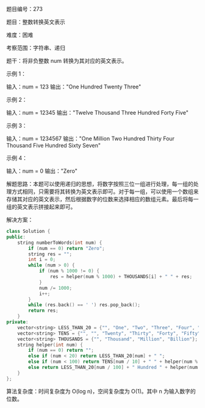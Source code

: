 题目编号：273

题目：整数转换英文表示

难度：困难

考察范围：字符串、递归

题干：将非负整数 num 转换为其对应的英文表示。

示例 1：

输入：num = 123
输出："One Hundred Twenty Three"

示例 2：

输入：num = 12345
输出："Twelve Thousand Three Hundred Forty Five"

示例 3：

输入：num = 1234567
输出："One Million Two Hundred Thirty Four Thousand Five Hundred Sixty Seven"

示例 4：

输入：num = 0
输出："Zero"

解题思路：本题可以使用递归的思想，将数字按照三位一组进行处理，每一组的处理方式相同，只需要将其转换为英文表示即可。对于每一组，可以使用一个数组来存储其对应的英文表示，然后根据数字的位数来选择相应的数组元素。最后将每一组的英文表示拼接起来即可。

解决方案：

```cpp
class Solution {
public:
    string numberToWords(int num) {
        if (num == 0) return "Zero";
        string res = "";
        int i = 0;
        while (num > 0) {
            if (num % 1000 != 0) {
                res = helper(num % 1000) + THOUSANDS[i] + " " + res;
            }
            num /= 1000;
            i++;
        }
        while (res.back() == ' ') res.pop_back();
        return res;
    }
private:
    vector<string> LESS_THAN_20 = {"", "One", "Two", "Three", "Four", "Five", "Six", "Seven", "Eight", "Nine", "Ten", "Eleven", "Twelve", "Thirteen", "Fourteen", "Fifteen", "Sixteen", "Seventeen", "Eighteen", "Nineteen"};
    vector<string> TENS = {"", "", "Twenty", "Thirty", "Forty", "Fifty", "Sixty", "Seventy", "Eighty", "Ninety"};
    vector<string> THOUSANDS = {"", "Thousand", "Million", "Billion"};
    string helper(int num) {
        if (num == 0) return "";
        else if (num < 20) return LESS_THAN_20[num] + " ";
        else if (num < 100) return TENS[num / 10] + " " + helper(num % 10);
        else return LESS_THAN_20[num / 100] + " Hundred " + helper(num % 100);
    }
};
```

算法复杂度：时间复杂度为 O(log n)，空间复杂度为 O(1)。其中 n 为输入数字的位数。